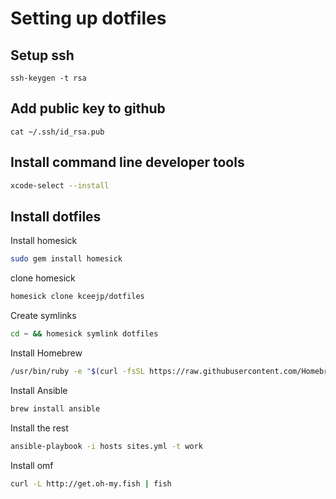 Setting up dotfiles
===================

Setup ssh
---------

```
ssh-keygen -t rsa
```

Add public key to github
------------------------

```
cat ~/.ssh/id_rsa.pub
```

Install command line developer tools
------------------------------------

```bash
xcode-select --install
```

Install dotfiles
----------------

Install homesick

```bash
sudo gem install homesick
```

clone homesick

```bash
homesick clone kceejp/dotfiles
```

Create symlinks

```bash
cd ~ && homesick symlink dotfiles
```

Install Homebrew

```bash
/usr/bin/ruby -e "$(curl -fsSL https://raw.githubusercontent.com/Homebrew/install/master/install)"
```

Install Ansible

```bash
brew install ansible
```

Install the rest

```bash
ansible-playbook -i hosts sites.yml -t work
```

Install omf

```bash
curl -L http://get.oh-my.fish | fish
```
